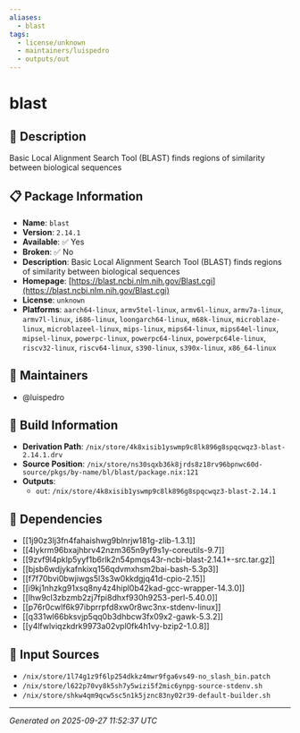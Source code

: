 ```yaml
---
aliases:
  - blast
tags:
  - license/unknown
  - maintainers/luispedro
  - outputs/out
---
```


# blast

## 📝 Description

Basic Local Alignment Search Tool (BLAST) finds regions of similarity between biological sequences

## 📋 Package Information

- **Name**: `blast`
- **Version**: `2.14.1`
- **Available**: ✅ Yes
- **Broken**: ✅ No
- **Description**: Basic Local Alignment Search Tool (BLAST) finds regions of similarity between biological sequences
- **Homepage**: [https://blast.ncbi.nlm.nih.gov/Blast.cgi](https://blast.ncbi.nlm.nih.gov/Blast.cgi)
- **License**: `unknown`
- **Platforms**: `aarch64-linux`, `armv5tel-linux`, `armv6l-linux`, `armv7a-linux`, `armv7l-linux`, `i686-linux`, `loongarch64-linux`, `m68k-linux`, `microblaze-linux`, `microblazeel-linux`, `mips-linux`, `mips64-linux`, `mips64el-linux`, `mipsel-linux`, `powerpc-linux`, `powerpc64-linux`, `powerpc64le-linux`, `riscv32-linux`, `riscv64-linux`, `s390-linux`, `s390x-linux`, `x86_64-linux`
## 👥 Maintainers

- @luispedro


## 🔧 Build Information

- **Derivation Path**: `/nix/store/4k8xisib1yswmp9c8lk896g8spqcwqz3-blast-2.14.1.drv`
- **Source Position**: `/nix/store/ns30sqxb36k8jrds8z18rv96bpnwc60d-source/pkgs/by-name/bl/blast/package.nix:121`
- **Outputs**:
  - `out`:  `/nix/store/4k8xisib1yswmp9c8lk896g8spqcwqz3-blast-2.14.1`

## 🔗 Dependencies

- [[1j90z3lj3fn4fahaishwg9blnrjw181g-zlib-1.3.1]]
- [[4lykrm96bxajhbrv42nzm365n9yf9s1y-coreutils-9.7]]
- [[9zvf9l4pklp5yyf1b6rlk2n54pmqs43r-ncbi-blast-2.14.1+-src.tar.gz]]
- [[bjsb6wdjykafnkixq156qdvmxhsm2bai-bash-5.3p3]]
- [[f7f70bvi0bwjiwgs5l3s3w0kkdgjq41d-cpio-2.15]]
- [[i9kj1nhzkg91xsq8ny4z4hipl0b42kad-gcc-wrapper-14.3.0]]
- [[lhw9cl3zbzmb2zj7fpi8dhxf930h9253-perl-5.40.0]]
- [[p76r0cwlf6k97ibprrpfd8xw0r8wc3nx-stdenv-linux]]
- [[q331wl66bksvjp5qq0b3dhbcw3fx09x2-gawk-5.3.2]]
- [[y4lfwlviqzkdrk9973a02vpl0fk4h1vy-bzip2-1.0.8]]

## 📁 Input Sources

- `/nix/store/1l74g1z9f6lp254dkkz4mwr9fga6vs49-no_slash_bin.patch`
- `/nix/store/l622p70vy8k5sh7y5wizi5f2mic6ynpg-source-stdenv.sh`
- `/nix/store/shkw4qm9qcw5sc5n1k5jznc83ny02r39-default-builder.sh`

---
*Generated on 2025-09-27 11:52:37 UTC*
